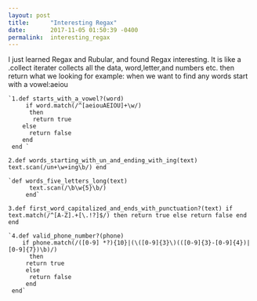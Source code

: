 ```yaml
---
layout: post
title:      "Interesting Regax"
date:       2017-11-05 01:50:39 -0400
permalink:  interesting_regax
---
```



I just learned Regax and Rubular, and found Regax interesting. It is like a .collect iterater collects all the data, word,letter,and numbers etc. then return what we looking for example: when we want to find any words start with a vowel:aeiou 

    `1.def starts_with_a_vowel?(word)
         if word.match(/^[aeiouAEIOU]+\w/)
          then
           return true
        else
          return false
        end
     end `

   `2.def words_starting_with_un_and_ending_with_ing(text)
      text.scan(/un+\w+ing\b/)
      end`

    `def words_five_letters_long(text)                     
		  text.scan(/\b\w{5}\b/)
		 end`

   `3.def first_word_capitalized_and_ends_with_punctuation?(text)
      if text.match(/^[A-Z].+[\.!?]$/)
        then
         return true
       else
          return false
        end
      end`

    `4.def valid_phone_number?(phone)
        if phone.match(/([0-9] *?){10}|(\([0-9]{3}\)(([0-9]{3}-[0-9]{4})|[0-9]{7})\b)/)
          then
         return true
         else
          return false
         end
     end`



